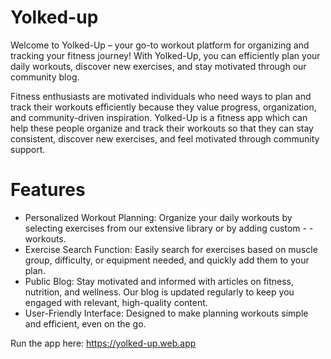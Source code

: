 # Yolked-up

Welcome to Yolked-Up – your go-to workout platform for organizing and tracking your fitness journey! With Yolked-Up, you can efficiently plan your daily workouts, discover new exercises, and stay motivated through our community blog. 

Fitness enthusiasts are motivated individuals who need ways to plan and track their workouts efficiently because they value progress, organization, and community-driven inspiration. Yolked-Up is a fitness app which can help these people organize and track their workouts so that they can stay consistent, discover new exercises, and feel motivated through community support.

# Features
- Personalized Workout Planning: Organize your daily workouts by selecting exercises from our extensive library or by adding custom - - workouts.
- Exercise Search Function: Easily search for exercises based on muscle group, difficulty, or equipment needed, and quickly add them to your plan.
- Public Blog: Stay motivated and informed with articles on fitness, nutrition, and wellness. Our blog is updated regularly to keep you engaged with relevant, high-quality content.
- User-Friendly Interface: Designed to make planning workouts simple and efficient, even on the go.


Run the app here: https://yolked-up.web.app
